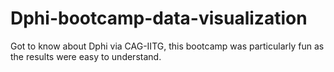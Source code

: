 # Dphi-bootcamp-data-visualization
Got to know about Dphi via CAG-IITG, this bootcamp was particularly fun as the results were easy to understand.
